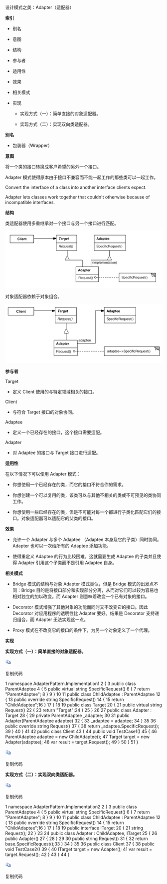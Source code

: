 设计模式之美：Adapter（适配器）

**索引**

-   别名

-   意图

-   结构

-   参与者

-   适用性

-   效果

-   相关模式

-   实现

    -   实现方式（一）：简单直接的对象适配器。

    -   实现方式（二）：实现双向类适配器。

**别名**

-   包装器（Wrapper）

**意图**

将一个类的接口转换成客户希望的另外一个接口。

Adapter 模式使得原本由于接口不兼容而不能一起工作的那些类可以一起工作。

Convert the interface of a class into another interface clients expect.

Adapter lets classes work together that couldn't otherwise because of
incompatible interfaces.

**结构**

类适配器使用多重继承对一个接口与另一个接口进行匹配。

![005586158107.png](media/06f6afee0fb26038e1df96cc245c24f4.png)

对象适配器依赖于对象组合。

![006051933731.png](media/9bae3ff976c8470b1d6ae9e9768409e4.png)

**参与者**

Target

-   定义 Client 使用的与特定领域相关的接口。

Client

-   与符合 Target 接口的对象协同。

Adaptee

-   定义一个已经存在的接口，这个接口需要适配。

Adapter

-   对 Adaptee 的接口与 Target 接口进行适配。

**适用性**

在以下情况下可以使用 Adapter 模式：

-   你想使用一个已经存在的类，而它的接口不符合你的需求。

-   你想创建一个可以复用的类，该类可以与其他不相关的类或不可预见的类协同工作。

-   你想使用一些已经存在的类，但是不可能对每一个都进行子类化匹配它们的接口。对象适配器可以适配它的父类的接口。

**效果**

-   允许一个 Adapter 与多个 Adaptee （Adaptee 本身及它的子类）同时协同。Adapter
    也可以一次给所有的 Adaptee 添加功能。

-   使得重定义 Adaptee 的行为比较困难。这就需要生成 Adaptee 的子类并且使得
    Adapter 引用这个子类而不是引用 Adaptee 自身。

**相关模式**

-   Bridge 模式的结构与对象 Adapter 模式类似，但是 Bridge
    模式的出发点不同：Bridge
    目的是将接口部分和实现部分分离，从而对它们可以较为容易也相对独立的加以改变。而
    Adapter 则意味着改变一个已有对象的接口。

-   Decorator 模式增强了其他对象的功能而同时又不改变它的接口。因此 Decorator
    对应用程序的透明性比 Adapter 要好。结果是 Decorator 支持递归组合，而 Adapter
    无法实现这一点。

-   Proxy 模式在不改变它的接口的条件下，为另一个对象定义了一个代理。

**实现**

**实现方式（一）：简单直接的对象适配器。**

![copycode.gif](media/51e409b11aa51c150090697429a953ed.gif)

复制代码

1 namespace AdapterPattern.Implementation1 2 { 3 public class ParentAdaptee 4 {
5 public virtual string SpecificRequest() 6 { 7 return "ParentAdaptee"; 8 } 9 }
10 11 public class ChildAdaptee : ParentAdaptee 12 { 13 public override string
SpecificRequest() 14 { 15 return "ChildAdaptee";16 } 17 } 18 19 public class
Target 20 { 21 public virtual string Request() 22 { 23 return "Target";24 } 25 }
26 27 public class Adapter : Target 28 { 29 private ParentAdaptee \_adaptee; 30
31 public Adapter(ParentAdaptee adaptee) 32 { 33 \_adaptee = adaptee; 34 } 35 36
public override string Request() 37 { 38 return \_adaptee.SpecificRequest(); 39
} 40 } 41 42 public class Client 43 { 44 public void TestCase1() 45 { 46
ParentAdaptee adaptee = new ChildAdaptee(); 47 Target target = new
Adapter(adaptee); 48 var result = target.Request(); 49 } 50 } 51 }

![copycode.gif](media/51e409b11aa51c150090697429a953ed.gif)

复制代码

**实现方式（二）：实现双向类适配器。**

![copycode.gif](media/51e409b11aa51c150090697429a953ed.gif)

复制代码

1 namespace AdapterPattern.Implementation2 2 { 3 public class ParentAdaptee 4 {
5 public virtual string SpecificRequest() 6 { 7 return "ParentAdaptee"; 8 } 9 }
10 11 public class ChildAdaptee : ParentAdaptee 12 { 13 public override string
SpecificRequest() 14 { 15 return "ChildAdaptee";16 } 17 } 18 19 public interface
ITarget 20 { 21 string Request(); 22 } 23 24 public class Adapter :
ChildAdaptee, ITarget 25 { 26 public Adapter() 27 { 28 } 29 30 public string
Request() 31 { 32 return base.SpecificRequest();33 } 34 } 35 36 public class
Client 37 { 38 public void TestCase2() 39 { 40 ITarget target = new Adapter();
41 var result = target.Request(); 42 } 43 } 44 }

![copycode.gif](media/51e409b11aa51c150090697429a953ed.gif)

复制代码
